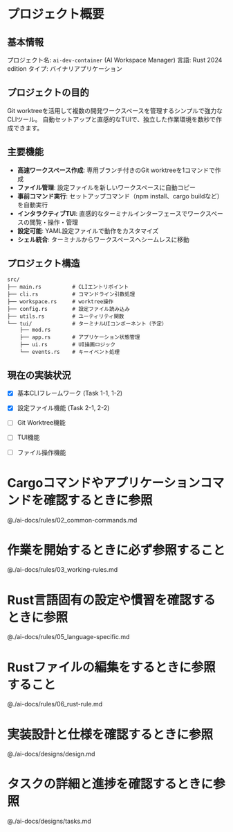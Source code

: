 # プロジェクト概要

## 基本情報

プロジェクト名: `ai-dev-container` (AI Workspace Manager)
言語: Rust 2024 edition
タイプ: バイナリアプリケーション

## プロジェクトの目的

Git worktreeを活用して複数の開発ワークスペースを管理するシンプルで強力なCLIツール。
自動セットアップと直感的なTUIで、独立した作業環境を数秒で作成できます。

## 主要機能

- **高速ワークスペース作成**: 専用ブランチ付きのGit worktreeを1コマンドで作成
- **ファイル管理**: 設定ファイルを新しいワークスペースに自動コピー
- **事前コマンド実行**: セットアップコマンド（npm install、cargo buildなど）を自動実行
- **インタラクティブTUI**: 直感的なターミナルインターフェースでワークスペースの閲覧・操作・管理
- **設定可能**: YAML設定ファイルで動作をカスタマイズ
- **シェル統合**: ターミナルからワークスペースへシームレスに移動

## プロジェクト構造

```
src/
├── main.rs          # CLIエントリポイント
├── cli.rs           # コマンドライン引数処理
├── workspace.rs     # worktree操作
├── config.rs        # 設定ファイル読み込み
├── utils.rs         # ユーティリティ関数
└── tui/             # ターミナルUIコンポーネント（予定）
    ├── mod.rs
    ├── app.rs       # アプリケーション状態管理
    ├── ui.rs        # UI描画ロジック
    └── events.rs    # キーイベント処理
```

## 現在の実装状況

- [x] 基本CLIフレームワーク (Task 1-1, 1-2)
- [x] 設定ファイル機能 (Task 2-1, 2-2)
- [ ] Git Worktree機能
- [ ] TUI機能
- [ ] ファイル操作機能


# Cargoコマンドやアプリケーションコマンドを確認するときに参照
@./ai-docs/rules/02_common-commands.md

# 作業を開始するときに必ず参照すること
@./ai-docs/rules/03_working-rules.md

# Rust言語固有の設定や慣習を確認するときに参照
@./ai-docs/rules/05_language-specific.md

# Rustファイルの編集をするときに参照すること
@./ai-docs/rules/06_rust-rule.md

# 実装設計と仕様を確認するときに参照
@./ai-docs/designs/design.md

# タスクの詳細と進捗を確認するときに参照
@./ai-docs/designs/tasks.md
